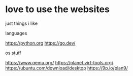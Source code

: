 # love to use the websites

just things i like

languages

https://python.org
https://go.dev/

os stuff

https://www.qemu.org/
https://planet.virt-tools.org/
https://ubuntu.com/download/desktop
https://9p.io/plan9/

